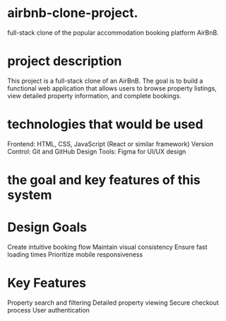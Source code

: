# airbnb-clone-project.
 full-stack clone of the popular accommodation booking platform AirBnB. 

# project description 
This project is a full-stack clone of an AirBnB. The goal is to build a functional web application that allows users to browse property listings, view detailed property information, and complete bookings. 

# technologies that would be used 
Frontend: HTML, CSS, JavaScript (React or similar framework)
Version Control: Git and GitHub
Design Tools: Figma for UI/UX design


# the goal and key features of this system 

# Design Goals
Create intuitive booking flow
Maintain visual consistency
Ensure fast loading times
Prioritize mobile responsiveness

# Key Features
Property search and filtering
Detailed property viewing
Secure checkout process
User authentication